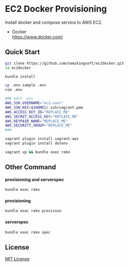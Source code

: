 EC2 Docker Provisioning
==============================

Install docker and compose service to AWS EC2.

* Docker  
  https://www.docker.com/


Quick Start
------------------------------

``` bash
git clone https://github.com/namikingsoft/ec2docker.git
cd ec2docker

bundle install

cp .env.sample .env
vim .env

### edit .env
AWS_SSH_USERNAME="ec2-user"
AWS_SSH_KEY=${HOME}/.ssh/vagrant.pem
AWS_ACCESS_KEY_ID="REPLACE_ME"
AWS_SECRET_ACCESS_KEY="REPLACE_ME"
AWS_KEYPAIR_NAME="REPLACE_ME"
AWS_SECURITY_GROUP="REPLACE_ME"
###

vagrant plugin install vagrant-aws
vagrant plugin install dotenv

vagrant up && bundle exec rake
```


Other Command
------------------------------

#### provisioning and serverspec

```bash
bundle exec rake
```
#### provisioning

```bash
bundle exec rake provision
```

#### serverspec 

```bash
bundle exec rake spec
```


License
------------------------------

[MIT License](LICENSE.txt)
